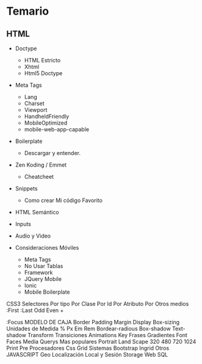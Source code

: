 # Temario

## HTML

* Doctype
	+ HTML Estricto
	+ Xhtml
	+ Html5 Doctype

* Meta Tags
	+ Lang
	+ Charset
	+ Viewport
	+ HandheldFriendly
	+ MobileOptimized
	+ mobile-web-app-capable

* Boilerplate 
    + Descargar y entender.

* Zen Koding / Emmet
    + Cheatcheet

* Snippets
    + Como crear Mi código Favorito

* HTML Semántico

* Inputs

* Audio y Video

* Consideraciones Móviles
	+ Meta Tags
	+ No Usar Tablas
	+ Framework
	+ JQuery Mobile
	+ Ionic
	+ Mobile Boilerplate

CSS3
Selectores
Por tipo
Por Clase
Por Id
Por Atributo
Por Otros medios
:First
:Last
Odd
Even
+
>
:Focus
MODELO DE CAJA
Border
Padding
Margin
Display
Box-sizing
Unidades de Medida
%
Px
Em
Rem
Bordear-radious
Box-shadow
Text-shadow
Transform
Transiciones
Animations
Key Frases
Gradientes
Font Faces
Media Querys
 Mas populares
Portrait
Land Scape
320
480
720
1024
Print
Pre Procesadores Css
Grid Sistemas
Bootstrap
Ingrid
Otros 
JAVASCRIPT
Geo Localización
Local y Sesión Storage
Web SQL
